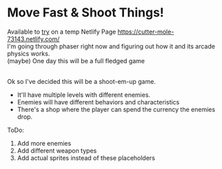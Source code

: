 # Move Fast & Shoot Things!
Available to [try](https://cutter-mole-73143.netlify.com/) on a temp Netlify Page https://cutter-mole-73143.netlify.com/</br>
I'm going through phaser right now and figuring out how it and its arcade physics works. </br>
(maybe) One day this will be a full fledged game

</br>
Ok so I've decided this will be a shoot-em-up game.

 * It'll have multiple levels with different enemies.
 * Enemies will have different behaviors and characteristics
 * There's a shop where the player can spend the currency the enemies drop.

ToDo:

1. Add more enemies
2. Add different weapon types
3. Add actual sprites instead of these placeholders
